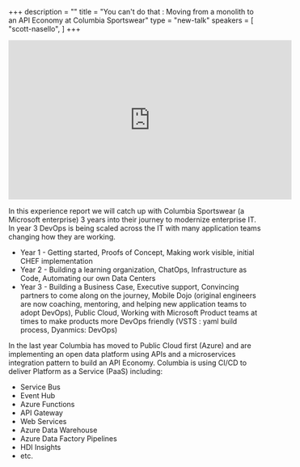 +++
description = ""
title = "You can't do that : Moving from a monolith to an API Economy at Columbia Sportswear"
type = "new-talk"
speakers = [
        "scott-nasello",
]
+++
<iframe width="560" height="315" src="https://www.youtube-nocookie.com/embed/EeA7KFl1hQc" frameborder="0" allowfullscreen></iframe>

In this experience report we will catch up with Columbia Sportswear (a Microsoft enterprise) 3 years into their journey to modernize enterprise IT. In year 3 DevOps is being scaled across the IT with many application teams changing how they are working.

* Year 1 - Getting started, Proofs of Concept, Making work visible, initial CHEF implementation
* Year 2 - Building a learning organization, ChatOps, Infrastructure as Code, Automating our own Data Centers
* Year 3 - Building a Business Case, Executive support, Convincing partners to come along on the journey, Mobile Dojo (original engineers are now coaching, mentoring, and helping new application teams to adopt DevOps), Public Cloud, Working with Microsoft Product teams at times to make products more DevOps friendly (VSTS : yaml build process, Dyanmics: DevOps)

In the last year Columbia has moved to Public Cloud first (Azure) and are implementing an open data platform using APIs and a microservices integration pattern to build an API Economy. Columbia is using CI/CD to deliver Platform as a Service (PaaS) including:

* Service Bus
* Event Hub
* Azure Functions
* API Gateway
* Web Services
* Azure Data Warehouse
* Azure Data Factory Pipelines
* HDI Insights
* etc.